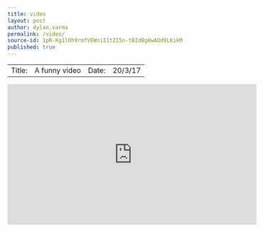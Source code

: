 ```yaml
---
title: video
layout: post
author: dylan.varma
permalink: /video/
source-id: 1pR-Kg1lOh9rmfVEWniI1tZI5n-tBIdBgHwAOd9LKikM
published: true
---
```

	

<table>
  <tr>
    <td>Title:  </td>
    <td>A funny video</td>
    <td>Date:</td>
    <td>20/3/17</td>
  </tr>
</table>


<iframe width="560" height="315" src="https://www.youtube.com/embed/4z5FixNrk7o" frameborder="0" allowfullscreen></iframe>

